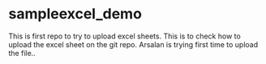 # sampleexcel_demo
This is first repo to try to upload excel sheets.
This is to check how to upload the excel sheet on the git repo.
Arsalan is trying first time to upload the file..
